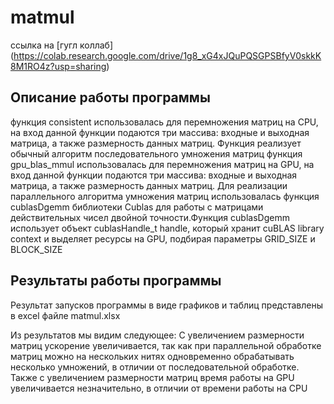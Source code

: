 # matmul
ссылка на [гугл коллаб] (https://colab.research.google.com/drive/1g8_xG4xJQuPQSGPSBfyV0skkK8M1RO4z?usp=sharing)

## Описание работы программы

функция consistent использовалась для перемножения матриц на CPU, на вход данной функции подаются три массива: входные и выходная матрица, а также размерность данных матриц. Функция реализует обычный алгоритм последовательного умножения матриц
функция gpu_blas_mmul использовалась для перемножения матриц на GPU, на вход данной функции подаются три массива: входные и выходная матрица, а также размерность данных матриц. Для реализации параллельного алгоритма умножения матриц использовалась функция cublasDgemm библиотеки Cublas для работы с матрицами действительных чисел двойной точности.Функция cublasDgemm использует объект cublasHandle_t handle, который хранит cuBLAS library context и выделяет ресурсы на GPU, подбирая параметры GRID_SIZE и BLOCK_SIZE

## Результаты работы программы
Результат запусков программы в виде графиков и таблиц представлены в excel файле matmul.xlsx

Из результатов мы видим следующее: С увеличением размерности матриц ускорение увеличивается, так как при параллельной обработке матриц можно на нескольких нитях одновременно обрабатывать несколько умножений, в отличии от последовательной обработке.
Также с увеличением размерности матриц время работы на GPU увеличивается незначительно, в отличии от времени работы на CPU

